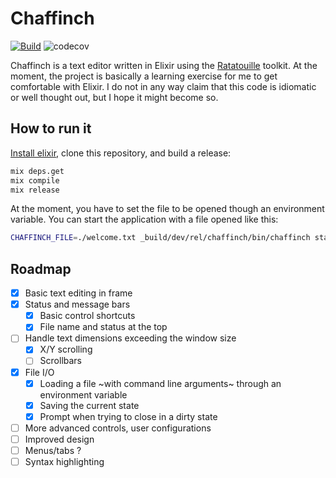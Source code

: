# Chaffinch

[![Build](https://circleci.com/gh/a-bruhn/chaffinch.svg?style=svg&circle-token)](https://app.circleci.com/pipelines/github/a-bruhn/chaffinch?branch=master&filter=all)
![codecov](https://codecov.io/gh/a-bruhn/chaffinch/branch/master/graph/badge.svg)

Chaffinch is a text editor written in Elixir using the [Ratatouille](https://github.com/ndreynolds/ratatouille) toolkit.
At the moment, the project is basically a learning exercise for me to get comfortable with Elixir.
I do not in any way claim that this code is idiomatic or well thought out, but I hope it might become so.

## How to run it

[Install elixir](https://elixir-lang.org/install.html), clone this repository, and build a release:

```bash
mix deps.get
mix compile
mix release
```

At the moment, you have to set the file to be opened though an environment variable. You can start the application with a file opened like this:

```bash
CHAFFINCH_FILE=./welcome.txt _build/dev/rel/chaffinch/bin/chaffinch start
```

## Roadmap

- [x] Basic text editing in frame
- [x] Status and message bars
  - [x] Basic control shortcuts
  - [x] File name and status at the top
- [ ] Handle text dimensions exceeding the window size
  - [x] X/Y scrolling
  - [ ] Scrollbars
- [x] File I/O
  - [x] Loading a file ~with command line arguments~ through an environment variable
  - [x] Saving the current state
  - [x] Prompt when trying to close in a dirty state
- [ ] More advanced controls, user configurations
- [ ] Improved design
- [ ] Menus/tabs ?
- [ ] Syntax highlighting
